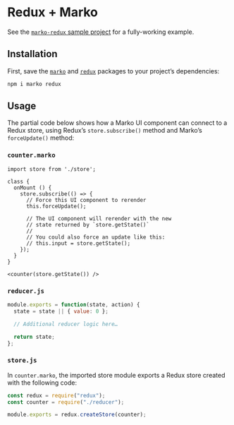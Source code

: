# Redux + Marko

See the [`marko-redux` sample project](https://github.com/marko-js-samples/marko-redux) for a fully-working example.

## Installation

First, save the [`marko`](https://www.npmjs.com/package/marko) and [`redux`](https://www.npmjs.com/package/redux) packages to your project’s dependencies:

```bash
npm i marko redux
```

## Usage

The partial code below shows how a Marko UI component can connect to a Redux store, using Redux’s `store.subscribe()` method and Marko’s `forceUpdate()` method:

### `counter.marko`

```marko
import store from './store';

class {
  onMount () {
    store.subscribe(() => {
      // Force this UI component to rerender
      this.forceUpdate();

      // The UI component will rerender with the new
      // state returned by `store.getState()`
      //
      // You could also force an update like this:
      // this.input = store.getState();
    });
  }
}

<counter(store.getState()) />
```

### `reducer.js`

```js
module.exports = function(state, action) {
  state = state || { value: 0 };

  // Additional reducer logic here…

  return state;
};
```

### `store.js`

In `counter.marko`, the imported store module exports a Redux store created with the following code:

```js
const redux = require("redux");
const counter = require("./reducer");

module.exports = redux.createStore(counter);
```
